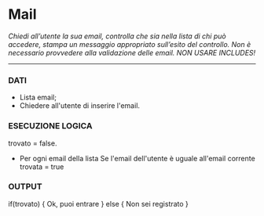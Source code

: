 # Mail
_Chiedi all’utente la sua email,
controlla che sia nella lista di chi può accedere,
stampa un messaggio appropriato sull’esito del controllo.
Non è necessario provvedere alla validazione delle email.
NON USARE INCLUDES!_

---

### DATI
- Lista email;
- Chiedere all'utente di inserire l'email.


### ESECUZIONE LOGICA

  trovato = false.
- Per ogni email della lista
  Se l'email dell'utente è uguale all'email corrente 
     trovata = true
  


### OUTPUT
if(trovato) {
    Ok, puoi entrare
} else {
    Non sei registrato
}
